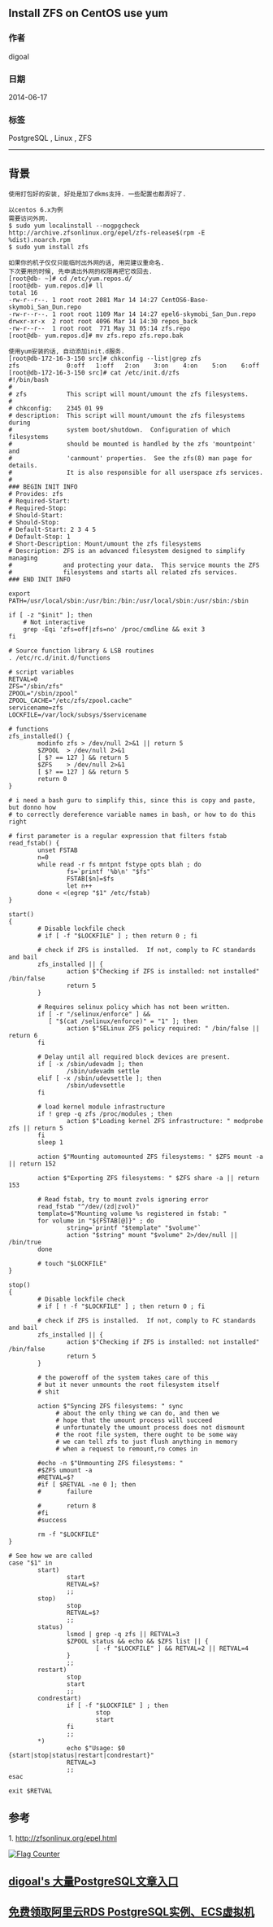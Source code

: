 ## Install ZFS on CentOS use yum  
                                                                                                                                                                         
### 作者                                                                                                                                                                     
digoal                                                                                                                                                                       
                                                                                                                                                                   
### 日期                                                                                                                                                                                      
2014-06-17                                                                                                                                                             
                                                                                                                                                                    
### 标签                                                                                                                                                                   
PostgreSQL , Linux , ZFS                                                                                                                                                                 
                                                                                                                                                                                                     
----                                                                                                                                                                             
                                                                                                                                                                                                                 
## 背景       
  
```  
使用打包好的安装, 好处是加了dkms支持. 一些配置也都弄好了.  
  
以centos 6.x为例  
需要访问外网.  
$ sudo yum localinstall --nogpgcheck http://archive.zfsonlinux.org/epel/zfs-release$(rpm -E %dist).noarch.rpm  
$ sudo yum install zfs   
  
如果你的机子仅仅只能临时出外网的话, 用完建议重命名.  
下次要用的时候, 先申请出外网的权限再把它改回去.  
[root@db- ~]# cd /etc/yum.repos.d/  
[root@db- yum.repos.d]# ll  
total 16  
-rw-r--r--. 1 root root 2081 Mar 14 14:27 CentOS6-Base-skymobi_San_Dun.repo  
-rw-r--r--. 1 root root 1109 Mar 14 14:27 epel6-skymobi_San_Dun.repo  
drwxr-xr-x  2 root root 4096 Mar 14 14:30 repos_back  
-rw-r--r--  1 root root  771 May 31 05:14 zfs.repo  
[root@db- yum.repos.d]# mv zfs.repo zfs.repo.bak  
  
使用yum安装的话, 自动添加init.d服务.  
[root@db-172-16-3-150 src]# chkconfig --list|grep zfs  
zfs             0:off   1:off   2:on    3:on    4:on    5:on    6:off  
[root@db-172-16-3-150 src]# cat /etc/init.d/zfs  
#!/bin/bash  
#  
# zfs           This script will mount/umount the zfs filesystems.  
#  
# chkconfig:    2345 01 99  
# description:  This script will mount/umount the zfs filesystems during  
#               system boot/shutdown.  Configuration of which filesystems  
#               should be mounted is handled by the zfs 'mountpoint' and  
#               'canmount' properties.  See the zfs(8) man page for details.  
#               It is also responsible for all userspace zfs services.  
#  
### BEGIN INIT INFO  
# Provides: zfs  
# Required-Start:  
# Required-Stop:  
# Should-Start:  
# Should-Stop:  
# Default-Start: 2 3 4 5  
# Default-Stop: 1  
# Short-Description: Mount/umount the zfs filesystems  
# Description: ZFS is an advanced filesystem designed to simplify managing  
#              and protecting your data.  This service mounts the ZFS  
#              filesystems and starts all related zfs services.  
### END INIT INFO  
  
export PATH=/usr/local/sbin:/usr/bin:/bin:/usr/local/sbin:/usr/sbin:/sbin  
  
if [ -z "$init" ]; then  
    # Not interactive  
    grep -Eqi 'zfs=off|zfs=no' /proc/cmdline && exit 3  
fi  
  
# Source function library & LSB routines  
. /etc/rc.d/init.d/functions  
  
# script variables  
RETVAL=0  
ZFS="/sbin/zfs"  
ZPOOL="/sbin/zpool"  
ZPOOL_CACHE="/etc/zfs/zpool.cache"  
servicename=zfs  
LOCKFILE=/var/lock/subsys/$servicename  
  
# functions  
zfs_installed() {  
        modinfo zfs > /dev/null 2>&1 || return 5  
        $ZPOOL  > /dev/null 2>&1  
        [ $? == 127 ] && return 5  
        $ZFS    > /dev/null 2>&1  
        [ $? == 127 ] && return 5  
        return 0  
}  
  
# i need a bash guru to simplify this, since this is copy and paste, but donno how  
# to correctly dereference variable names in bash, or how to do this right  
  
# first parameter is a regular expression that filters fstab  
read_fstab() {  
        unset FSTAB  
        n=0  
        while read -r fs mntpnt fstype opts blah ; do  
                fs=`printf '%b\n' "$fs"`  
                FSTAB[$n]=$fs  
                let n++  
        done < <(egrep "$1" /etc/fstab)  
}  
  
start()  
{  
        # Disable lockfile check  
        # if [ -f "$LOCKFILE" ] ; then return 0 ; fi  
  
        # check if ZFS is installed.  If not, comply to FC standards and bail  
        zfs_installed || {  
                action $"Checking if ZFS is installed: not installed" /bin/false  
                return 5  
        }  
  
        # Requires selinux policy which has not been written.  
        if [ -r "/selinux/enforce" ] &&  
           [ "$(cat /selinux/enforce)" = "1" ]; then  
                action $"SELinux ZFS policy required: " /bin/false || return 6  
        fi  
  
        # Delay until all required block devices are present.  
        if [ -x /sbin/udevadm ]; then  
                /sbin/udevadm settle  
        elif [ -x /sbin/udevsettle ]; then  
                /sbin/udevsettle  
        fi  
  
        # load kernel module infrastructure  
        if ! grep -q zfs /proc/modules ; then  
                action $"Loading kernel ZFS infrastructure: " modprobe zfs || return 5  
        fi  
        sleep 1  
  
        action $"Mounting automounted ZFS filesystems: " $ZFS mount -a || return 152  
  
        action $"Exporting ZFS filesystems: " $ZFS share -a || return 153  
  
        # Read fstab, try to mount zvols ignoring error  
        read_fstab "^/dev/(zd|zvol)"  
        template=$"Mounting volume %s registered in fstab: "  
        for volume in "${FSTAB[@]}" ; do  
                string=`printf "$template" "$volume"`  
                action "$string" mount "$volume" 2>/dev/null || /bin/true  
        done  
  
        # touch "$LOCKFILE"  
}  
  
stop()  
{  
        # Disable lockfile check  
        # if [ ! -f "$LOCKFILE" ] ; then return 0 ; fi  
  
        # check if ZFS is installed.  If not, comply to FC standards and bail  
        zfs_installed || {  
                action $"Checking if ZFS is installed: not installed" /bin/false  
                return 5  
        }  
  
        # the poweroff of the system takes care of this  
        # but it never unmounts the root filesystem itself  
        # shit  
  
        action $"Syncing ZFS filesystems: " sync  
             # about the only thing we can do, and then we  
             # hope that the umount process will succeed  
             # unfortunately the umount process does not dismount  
             # the root file system, there ought to be some way  
             # we can tell zfs to just flush anything in memory  
             # when a request to remount,ro comes in  
  
        #echo -n $"Unmounting ZFS filesystems: "  
        #$ZFS umount -a  
        #RETVAL=$?  
        #if [ $RETVAL -ne 0 ]; then  
        #       failure  
  
        #       return 8  
        #fi  
        #success  
  
        rm -f "$LOCKFILE"  
}  
  
# See how we are called  
case "$1" in  
        start)  
                start  
                RETVAL=$?  
                ;;  
        stop)  
                stop  
                RETVAL=$?  
                ;;  
        status)  
                lsmod | grep -q zfs || RETVAL=3  
                $ZPOOL status && echo && $ZFS list || {  
                        [ -f "$LOCKFILE" ] && RETVAL=2 || RETVAL=4  
                }  
                ;;  
        restart)  
                stop  
                start  
                ;;  
        condrestart)  
                if [ -f "$LOCKFILE" ] ; then  
                        stop  
                        start  
                fi  
                ;;  
        *)  
                echo $"Usage: $0 {start|stop|status|restart|condrestart}"  
                RETVAL=3  
                ;;  
esac  
  
exit $RETVAL  
```  
  
## 参考  
1\. http://zfsonlinux.org/epel.html  
    
  
<a rel="nofollow" href="http://info.flagcounter.com/h9V1"  ><img src="http://s03.flagcounter.com/count/h9V1/bg_FFFFFF/txt_000000/border_CCCCCC/columns_2/maxflags_12/viewers_0/labels_0/pageviews_0/flags_0/"  alt="Flag Counter"  border="0"  ></a>  
  
  
  
  
  
  
## [digoal's 大量PostgreSQL文章入口](https://github.com/digoal/blog/blob/master/README.md "22709685feb7cab07d30f30387f0a9ae")
  
  
## [免费领取阿里云RDS PostgreSQL实例、ECS虚拟机](https://free.aliyun.com/ "57258f76c37864c6e6d23383d05714ea")
  
